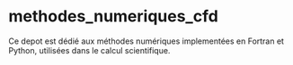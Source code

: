 # methodes_numeriques_cfd
Ce depot est dédié aux méthodes numériques implementées en Fortran et Python, utilisées dans le calcul scientifique.
